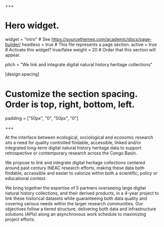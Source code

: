 +++
# Hero widget.
widget = "intro"  # See https://sourcethemes.com/academic/docs/page-builder/
headless = true  # This file represents a page section.
active = true  # Activate this widget? true/false
weight = 20  # Order that this section will appear.

pitch = "We link and integrate digital natural history heritage collections"

[design.spacing]
  # Customize the section spacing. Order is top, right, bottom, left.
  padding = ["50px", "0", "50px", "0"]

+++

At the interface between ecological, sociological and economic research sits a need for quality controlled findable, accessible, linked and/or integrated long-term digital natural history heritage data to support retrospective or contemporary research across the Congo Basin.

We propose to link and integrate digital heritage collections centered around past century INEAC research efforts, making these data both findable, accessible and easier to valorize within both a scientific, policy or educational context.

We bring together the expertise of 5 partners overseeing large digital natural history collections, and their derived products, in a 4-year project to link these historical datasets while guaranteeing both data quality and covering various needs within the larger research communities. Our objectives follow a tiered structure, delivering both data and infrastructure solutions (APIs) along an asynchronous work schedule to maximizing project efforts.